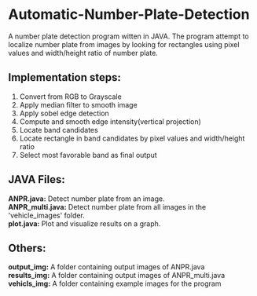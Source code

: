 # Automatic-Number-Plate-Detection
A number plate detection program witten in JAVA. The program attempt to localize number plate from images by looking for rectangles using pixel values and width/height ratio of number plate.
  
  
## Implementation steps:  
1) Convert from RGB to Grayscale  
2) Apply median filter to smooth image  
3) Apply sobel edge detection  
4) Compute and smooth edge intensity(vertical projection)
5) Locate band candidates
6) Locate rectangle in band candidates by pixel values and width/height ratio
7) Select most favorable band as final output 
  
  
## JAVA Files:
**ANPR.java:** Detect number plate from an image.  
**ANPR_multi.java:** Detect number plate from all images in the 'vehicle_images' folder.  
**plot.java:** Plot and visualize results on a graph.  
  
  
## Others:
**output_img:** A folder containing output images of ANPR.java  
**results_img:** A folder containing output images of ANPR_multi.java  
**vehicls_img:** A folder containing example images for the program
